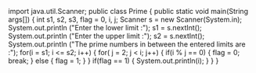 import java.util.Scanner;
public class Prime
{
public static void main(String args[])
{
int s1, s2, s3, flag = 0, i, j;
Scanner s = new Scanner(System.in);
System.out.println ("Enter the lower limit :");
s1 = s.nextInt();
System.out.println ("Enter the upper limit :");
s2 = s.nextInt();
System.out.println ("The prime numbers in between the entered limits are :");
for(i = s1; i <= s2; i++)
{
for( j = 2; j < i; j++)
{
if(i % j == 0)
{
flag = 0;
break;
}
else
{
flag = 1;
}
}
if(flag == 1)
{
System.out.println(i);
}
}
}
